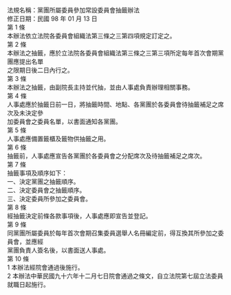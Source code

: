 法規名稱：黨團所屬委員參加常設委員會抽籤辦法  
修正日期：民國 98 年 01 月 13 日  
第 1 條  
本辦法依立法院各委員會組織法第三條之三第四項規定訂定之。  
第 2 條  
本辦法之抽籤，應於立法院各委員會組織法第三條之三第三項所定每年首次會期黨團應提出名單  
之限期日後二日內行之。  
第 3 條  
本辦法之抽籤，由副院長主持並代抽，並由人事處負責辦理相關事務。  
第 4 條  
人事處應於抽籤日前一日，將抽籤時間、地點、各黨團於各委員會待抽籤補足之席次及未決定參  
加委員會之委員名單，以書面通知各黨團。  
第 5 條  
人事處應備置籤櫃及籤物供抽籤之用。  
第 6 條  
抽籤前，人事處應宣告各黨團於各委員會之分配席次及待抽籤補足之席次。  
第 7 條  
抽籤事項及順序如下：  
一、決定黨團之抽籤順序。  
二、決定委員會之抽籤順序。  
三、決定委員所參加之委員會。  
第 8 條  
經抽籤決定前條各款事項後，人事處應即宣告並登記。  
第 9 條  
同黨團所屬委員於每年首次會期召集委員選舉人名冊編定前，得互換其所參加之委員會，並應經  
黨團負責人簽名後，以書面送人事處。  
第 10 條  
1 本辦法經院會通過後施行。  
2 本辦法中華民國九十六年十二月七日院會通過之條文，自立法院第七屆立法委員就職日起施行。  


